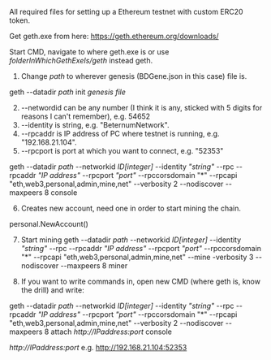 All required files for setting up a Ethereum testnet with custom ERC20 token.

Get geth.exe from here: https://geth.ethereum.org/downloads/

Start CMD, navigate to where geth.exe is or use <i>folderInWhichGethExeIs/geth</i> instead geth.

1) Change <i>path</i> to wherever genesis (BDGene.json in this case) file is.

geth --datadir <i>path</i> init <i>genesis file</i>

2) --networdid can be any number (I think it is any, sticked with 5 digits for reasons I can't remember), e.g. 54652
3) --identity is string, e.g. "BeternumNetwork".
4) --rpcaddr is IP address of PC where testnet is running, e.g. "192.168.21.104".
5) --rpcport is port at which you want to connect, e.g. "52353"

geth --datadir <i>path</i> --networkid <i>ID[integer]</i> --identity <i>"string"</i> --rpc --rpcaddr <i>"IP address"</i> --rpcport <i>"port"</i> --rpccorsdomain "*" --rpcapi "eth,web3,personal,admin,mine,net" --verbosity 2 --nodiscover --maxpeers 8 console

6) Creates new account, need one in order to start mining the chain.

personal.NewAccount()

7) Start mining
geth --datadir <i>path</i> --networkid <i>ID[integer]</i> --identity <i>"string"</i> --rpc --rpcaddr <i>"IP address"</i> --rpcport <i>"port"</i> --rpccorsdomain "*" --rpcapi "eth,web3,personal,admin,mine,net" --mine -verbosity 3 --nodiscover --maxpeers 8 miner

8) If you want to write commands in, open new CMD (where geth is, know the drill) and write:

geth --datadir <i>path</i> --networkid <i>ID[integer]</i> --identity <i>"string"</i> --rpc --rpcaddr <i>"IP address"</i> --rpcport <i>"port"</i> --rpccorsdomain "*" --rpcapi "eth,web3,personal,admin,mine,net" --verbosity 2 --nodiscover --maxpeers 8 attach <i>http://IPaddress:port</i> console

<i>http://IPaddress:port</i> e.g. http://192.168.21.104:52353
